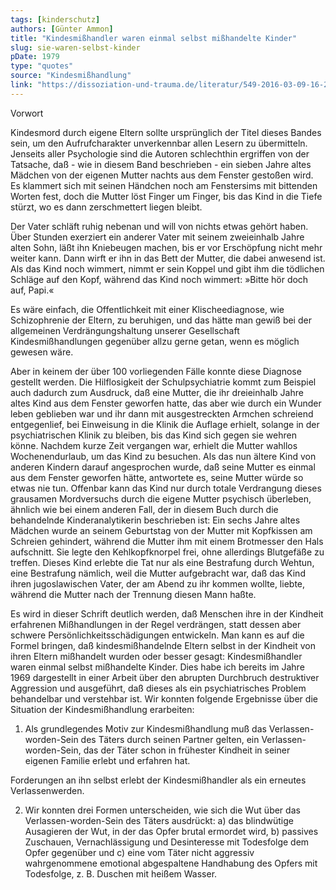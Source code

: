 ```yaml
---
tags: [kinderschutz]
authors: [Günter Ammon]
title: "Kindesmißhandler waren einmal selbst mißhandelte Kinder"
slug: sie-waren-selbst-kinder
pDate: 1979
type: "quotes"
source: "Kindesmißhandlung"
link: "https://dissoziation-und-trauma.de/literatur/549-2016-03-09-16-21-16"
---
```


Vorwort

Kindesmord durch eigene Eltern sollte ursprünglich der Titel dieses Bandes sein, um den Aufrufcharakter unverkennbar allen Lesern zu übermitteln. Jenseits aller Psychologie sind die Autoren schlechthin ergriffen von der Tatsache, daß - wie in diesem Band beschrieben - ein sieben Jahre altes Mädchen von der eigenen Mutter nachts aus dem Fenster gestoßen wird. Es klammert sich mit seinen Händchen noch am Fenstersims mit bittenden Worten fest, doch die Mutter löst Finger um Finger, bis das Kind in die Tiefe stürzt, wo es dann zerschmettert liegen bleibt.

Der Vater schläft ruhig nebenan und will von nichts etwas gehört haben. Über Stunden exerziert ein anderer Vater mit seinem zweieinhalb Jahre alten Sohn, läßt ihn Kniebeugen machen, bis er vor Erschöpfung nicht mehr weiter kann. Dann wirft er ihn in das Bett der Mutter, die dabei anwesend ist. Als das Kind noch wimmert, nimmt er sein Koppel und gibt ihm die tödlichen Schläge auf den Kopf, während das Kind noch wimmert: »Bitte hör doch auf, Papi.«

Es wäre einfach, die Offentlichkeit mit einer Klischeediagnose, wie Schizophrenie der Eltern, zu beruhigen, und das hätte man gewiß bei der allgemeinen Verdrängungshaltung unserer Gesellschaft Kindesmißhandlungen gegenüber allzu gerne getan, wenn es möglich gewesen wäre.

Aber in keinem der über 100 vorliegenden Fälle konnte diese Diagnose gestellt werden. Die Hilflosigkeit der Schulpsychiatrie kommt zum Beispiel auch dadurch zum Ausdruck, daß eine Mutter, die ihr dreieinhalb Jahre altes Kind aus dem Fenster geworfen hatte, das aber wie durch ein Wunder leben geblieben war und ihr dann mit ausgestreckten Armchen schreiend entgegenlief, bei Einweisung in die Klinik die Auflage erhielt, solange in der psychiatrischen Klinik zu bleiben, bis das Kind sich gegen sie wehren könne. Nachdem kurze Zeit vergangen war, erhielt die Mutter wahllos Wochenendurlaub, um das Kind zu besuchen. Als das nun ältere Kind von anderen Kindern darauf angesprochen wurde, daß seine Mutter es einmal aus dem Fenster geworfen hätte, antwortete es, seine Mutter würde so etwas nie tun. Offenbar kann das Kind nur durch totale Verdrangung dieses grausamen Mordversuchs durch die eigene Mutter psychisch überleben, ähnlich wie bei einem anderen Fall, der in diesem Buch durch die behandelnde Kinderanalytikerin beschrieben ist: Ein sechs Jahre altes Mädchen wurde an seinem Geburtstag von der Mutter mit Kopfkissen am Schreien gehindert, während die Mutter ihm mit einem Brotmesser den Hals aufschnitt. Sie legte den Kehlkopfknorpel frei, ohne allerdings Blutgefäße zu treffen. Dieses Kind erlebte die Tat nur als eine Bestrafung durch Wehtun, eine Bestrafung nämlich, weil die Mutter aufgebracht war, daß das Kind ihren jugoslawischen Vater, der am Abend zu ihr kommen wollte, liebte, während die Mutter nach der Trennung diesen Mann haßte.

Es wird in dieser Schrift deutlich werden, daß Menschen ihre in der Kindheit erfahrenen Mißhandlungen in der Regel verdrängen, statt dessen aber schwere Persönlichkeitsschädigungen entwickeln. Man kann es auf die Formel bringen, daß kindesmißhandelnde Eltern selbst in der Kindheit von ihren Eltern mißhandelt wurden oder besser gesagt: Kindesmißhandler waren einmal selbst mißhandelte Kinder. Dies habe ich bereits im Jahre 1969 dargestellt in einer Arbeit über den abrupten Durchbruch destruktiver Aggression und ausgeführt, daß dieses als ein psychiatrisches Problem behandelbar und verstehbar ist.
Wir konnten folgende Ergebnisse über die Situation der Kindesmißhandlung erarbeiten:

1. Als grundlegendes Motiv zur Kindesmißhandlung muß das Verlassen-worden-Sein des Täters durch seinen Partner gelten, ein Verlassen-worden-Sein, das der Täter schon in frühester Kindheit in seiner eigenen Familie erlebt und erfahren hat.

Forderungen an ihn selbst erlebt der Kindesmißhandler als ein erneutes Verlassenwerden.

2. Wir konnten drei Formen unterscheiden, wie sich die Wut über das Verlassen-worden-Sein des Täters ausdrückt: a) das blindwütige Ausagieren der Wut, in der das Opfer brutal ermordet wird, b) passives Zuschauen, Vernachlässigung und Desinteresse mit Todesfolge dem Opfer gegenüber und c) eine vom Täter nicht aggressiv wahrgenommene emotional abgespaltene Handhabung des Opfers mit Todesfolge, z. B.
Duschen mit heißem Wasser.